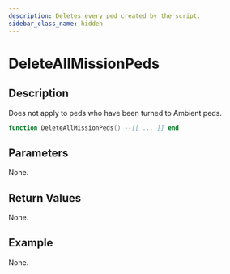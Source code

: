 ```yaml
---
description: Deletes every ped created by the script.
sidebar_class_name: hidden
---
```


# DeleteAllMissionPeds

## Description

Does not apply to peds who have been turned to Ambient peds.

```lua
function DeleteAllMissionPeds() --[[ ... ]] end
```

## Parameters

None.

## Return Values

None.

## Example

None.

